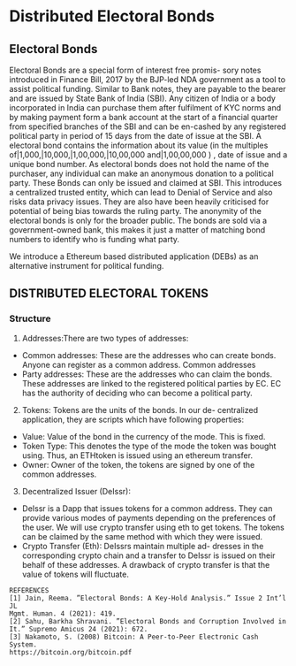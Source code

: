 # Distributed Electoral Bonds

## Electoral Bonds

Electoral Bonds are a special form of interest free promis-
sory notes introduced in Finance Bill, 2017 by the BJP-led
NDA government as a tool to assist political funding. Similar
to Bank notes, they are payable to the bearer and are issued
by State Bank of India (SBI). Any citizen of India or a body
incorporated in India can purchase them after fulfilment of
KYC norms and by making payment form a bank account at
the start of a financial quarter from specified branches of the
SBI and can be en-cashed by any registered political party in
period of 15 days from the date of issue at the SBI. A electoral
bond contains the information about its value (in the multiples
of|1,000,|10,000,|1,00,000,|10,00,000 and|1,00,00,000 )
, date of issue and a unique bond number. As electoral bonds
does not hold the name of the purchaser, any individual can
make an anonymous donation to a political party.
These Bonds can only be issued and claimed at SBI. 
This introduces a centralized trusted entity, which can lead
to Denial of Service and also risks data privacy issues. They
are also have been heavily criticised for potential of being
bias towards the ruling party. The anonymity of the
electoral bonds is only for the broader public. The
bonds are sold via a government-owned bank, this
makes it just a matter of matching bond numbers to
identify who is funding what party.

We introduce a Ethereum based distributed application
(DEBs) as an alternative instrument for political funding.

## DISTRIBUTED ELECTORAL TOKENS
### Structure
1) Addresses:There are two types of addresses:
- Common addresses: These are the addresses who can
    create bonds. Anyone can register as a common address.
    Common addresses
- Party addresses: These are the addresses who can claim
    the bonds. These addresses are linked to the registered
    political parties by EC. EC has the authority of deciding
    who can become a political party.
2) Tokens: Tokens are the units of the bonds. In our de-
centralized application, they are scripts which have following
properties:
- Value: Value of the bond in the currency of the mode.
This is fixed.
- Token Type: This denotes the type of the mode the token
was bought using. Thus, an ETHtoken is issued using an
ethereum transfer.
- Owner: Owner of the token, the tokens are signed by one
of the common addresses.
3) Decentralized Issuer (DeIssr): 
- DeIssr is a Dapp that issues tokens for a common address. They can 
provide various modes of payments depending on the preferences
of the user. We will use crypto transfer using eth to get tokens.
The tokens can be claimed by the same method with which
they were issued.
- Crypto Transfer (Eth): DeIssrs maintain multiple ad-
dresses in the corresponding crypto chain and a transfer
to DeIssr is issued on their behalf of these addresses. A
drawback of crypto transfer is that the value of tokens
will fluctuate.

```
REFERENCES
[1] Jain, Reema. ”Electoral Bonds: A Key-Hold Analysis.” Issue 2 Int’l JL
Mgmt. Human. 4 (2021): 419.
[2] Sahu, Barkha Shravani. ”Electoral Bonds and Corruption Involved in
It.” Supremo Amicus 24 (2021): 672.
[3] Nakamoto, S. (2008) Bitcoin: A Peer-to-Peer Electronic Cash System.
https://bitcoin.org/bitcoin.pdf
```


